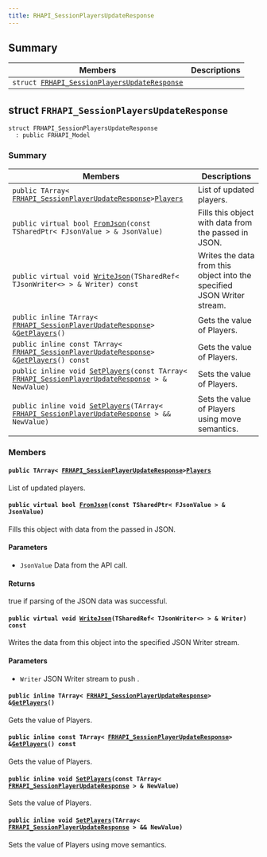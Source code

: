 ```yaml
---
title: RHAPI_SessionPlayersUpdateResponse
---
```


## Summary

 Members                        | Descriptions                                
--------------------------------|---------------------------------------------
`struct `[`FRHAPI_SessionPlayersUpdateResponse`](#structFRHAPI__SessionPlayersUpdateResponse) | 

## struct `FRHAPI_SessionPlayersUpdateResponse` <a id="structFRHAPI__SessionPlayersUpdateResponse"></a>

```
struct FRHAPI_SessionPlayersUpdateResponse
  : public FRHAPI_Model
```

### Summary

 Members                        | Descriptions                                
--------------------------------|---------------------------------------------
`public TArray< `[`FRHAPI_SessionPlayerUpdateResponse`](RHAPI_SessionPlayerUpdateResponse.md#structFRHAPI__SessionPlayerUpdateResponse)` > `[`Players`](#structFRHAPI__SessionPlayersUpdateResponse_1afdd7fe58fbf433d8e2380463ae0e8de2) | List of updated players.
`public virtual bool `[`FromJson`](#structFRHAPI__SessionPlayersUpdateResponse_1ab0d969444267704771488508e28f311c)`(const TSharedPtr< FJsonValue > & JsonValue)` | Fills this object with data from the passed in JSON.
`public virtual void `[`WriteJson`](#structFRHAPI__SessionPlayersUpdateResponse_1a95f5b72641dbc3a8e99869b6c02d5416)`(TSharedRef< TJsonWriter<> > & Writer) const` | Writes the data from this object into the specified JSON Writer stream.
`public inline TArray< `[`FRHAPI_SessionPlayerUpdateResponse`](RHAPI_SessionPlayerUpdateResponse.md#structFRHAPI__SessionPlayerUpdateResponse)` > & `[`GetPlayers`](#structFRHAPI__SessionPlayersUpdateResponse_1a3ce4620e96562952e778df68b7f4b1de)`()` | Gets the value of Players.
`public inline const TArray< `[`FRHAPI_SessionPlayerUpdateResponse`](RHAPI_SessionPlayerUpdateResponse.md#structFRHAPI__SessionPlayerUpdateResponse)` > & `[`GetPlayers`](#structFRHAPI__SessionPlayersUpdateResponse_1af6d0dab66d1563b182dde4e501388853)`() const` | Gets the value of Players.
`public inline void `[`SetPlayers`](#structFRHAPI__SessionPlayersUpdateResponse_1ac7b0d70904269e919abdf1e8abdf06f8)`(const TArray< `[`FRHAPI_SessionPlayerUpdateResponse`](RHAPI_SessionPlayerUpdateResponse.md#structFRHAPI__SessionPlayerUpdateResponse)` > & NewValue)` | Sets the value of Players.
`public inline void `[`SetPlayers`](#structFRHAPI__SessionPlayersUpdateResponse_1ab9d02c90014bc2e6e9e43300da16404c)`(TArray< `[`FRHAPI_SessionPlayerUpdateResponse`](RHAPI_SessionPlayerUpdateResponse.md#structFRHAPI__SessionPlayerUpdateResponse)` > && NewValue)` | Sets the value of Players using move semantics.

### Members

#### `public TArray< `[`FRHAPI_SessionPlayerUpdateResponse`](RHAPI_SessionPlayerUpdateResponse.md#structFRHAPI__SessionPlayerUpdateResponse)` > `[`Players`](#structFRHAPI__SessionPlayersUpdateResponse_1afdd7fe58fbf433d8e2380463ae0e8de2) <a id="structFRHAPI__SessionPlayersUpdateResponse_1afdd7fe58fbf433d8e2380463ae0e8de2"></a>

List of updated players.

#### `public virtual bool `[`FromJson`](#structFRHAPI__SessionPlayersUpdateResponse_1ab0d969444267704771488508e28f311c)`(const TSharedPtr< FJsonValue > & JsonValue)` <a id="structFRHAPI__SessionPlayersUpdateResponse_1ab0d969444267704771488508e28f311c"></a>

Fills this object with data from the passed in JSON.

#### Parameters
* `JsonValue` Data from the API call.

#### Returns
true if parsing of the JSON data was successful.

#### `public virtual void `[`WriteJson`](#structFRHAPI__SessionPlayersUpdateResponse_1a95f5b72641dbc3a8e99869b6c02d5416)`(TSharedRef< TJsonWriter<> > & Writer) const` <a id="structFRHAPI__SessionPlayersUpdateResponse_1a95f5b72641dbc3a8e99869b6c02d5416"></a>

Writes the data from this object into the specified JSON Writer stream.

#### Parameters
* `Writer` JSON Writer stream to push .

#### `public inline TArray< `[`FRHAPI_SessionPlayerUpdateResponse`](RHAPI_SessionPlayerUpdateResponse.md#structFRHAPI__SessionPlayerUpdateResponse)` > & `[`GetPlayers`](#structFRHAPI__SessionPlayersUpdateResponse_1a3ce4620e96562952e778df68b7f4b1de)`()` <a id="structFRHAPI__SessionPlayersUpdateResponse_1a3ce4620e96562952e778df68b7f4b1de"></a>

Gets the value of Players.

#### `public inline const TArray< `[`FRHAPI_SessionPlayerUpdateResponse`](RHAPI_SessionPlayerUpdateResponse.md#structFRHAPI__SessionPlayerUpdateResponse)` > & `[`GetPlayers`](#structFRHAPI__SessionPlayersUpdateResponse_1af6d0dab66d1563b182dde4e501388853)`() const` <a id="structFRHAPI__SessionPlayersUpdateResponse_1af6d0dab66d1563b182dde4e501388853"></a>

Gets the value of Players.

#### `public inline void `[`SetPlayers`](#structFRHAPI__SessionPlayersUpdateResponse_1ac7b0d70904269e919abdf1e8abdf06f8)`(const TArray< `[`FRHAPI_SessionPlayerUpdateResponse`](RHAPI_SessionPlayerUpdateResponse.md#structFRHAPI__SessionPlayerUpdateResponse)` > & NewValue)` <a id="structFRHAPI__SessionPlayersUpdateResponse_1ac7b0d70904269e919abdf1e8abdf06f8"></a>

Sets the value of Players.

#### `public inline void `[`SetPlayers`](#structFRHAPI__SessionPlayersUpdateResponse_1ab9d02c90014bc2e6e9e43300da16404c)`(TArray< `[`FRHAPI_SessionPlayerUpdateResponse`](RHAPI_SessionPlayerUpdateResponse.md#structFRHAPI__SessionPlayerUpdateResponse)` > && NewValue)` <a id="structFRHAPI__SessionPlayersUpdateResponse_1ab9d02c90014bc2e6e9e43300da16404c"></a>

Sets the value of Players using move semantics.

